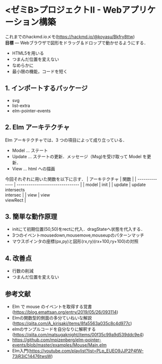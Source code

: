 # <ゼミB>プロジェクトII - Webアプリケーション構築
これまでのhackmd.ioメモ(https://hackmd.io/@koyasu/Bkfry8ttw)<br>
**目標** — Webブラウザで図形をドラッグ＆ドロップで動かせるようにする．
* HTML5を用いる
* つまんだ位置を変えない
* なめらかに
* 最小限の機能，コードを短く

## 1. インポートするパッケージ
* svg
* list-extra
* elm-pointer-events

## 2. Elm アーキテクチャ
Elm アーキテクチャでは、3 つの項目によって成り立っている．
* Model … ステート
* Update … ステートの更新．メッセージ（Msg)を受け取って Model を更新．
* View … html への描画

今回それぞれに用いた関数を以下に示す．
| アーキテクチャ | 関数                             |
| -------------- | -------------------------------- |
| model          | init                             |
| update         | update<br>intersects<br>intersec |
| view           | view<br>viewRect                 |

## 3. 簡単な動作原理
* initにて初期位置(50,50)をrectに代入．dragStateへ状態を代入する．
* 3つのイベントmousedown,mousemove,mouseupのパターンマッチ
* マウスポインタの座標(px,py)と図形(rx,ry)(rx+100,ry+100)の対照

## 4. 改善点
* 行数の削減
* つまんだ位置を変えない

## 参考文献
* Elm で mouse のイベントを取得する覚書
(https://blog.emattsan.org/entry/2019/05/26/093114)
* Elmの関数型的側面の多分ていねいな解説
(https://qiita.com/A_kirisaki/items/8fa5563a035c8c4d977c)
* elmのサンプルコードを自分なりに解釈する
(https://qiita.com/matsugaknight/items/00f35c99a9d539ddc9e4)
* https://github.com/mpizenberg/elm-pointer-events/blob/master/examples/Mouse/Main.elm
* Elm入門(https://youtube.com/playlist?list=PLp_EUEO9JJP2P4fW-73jR3iC14476twsW)
